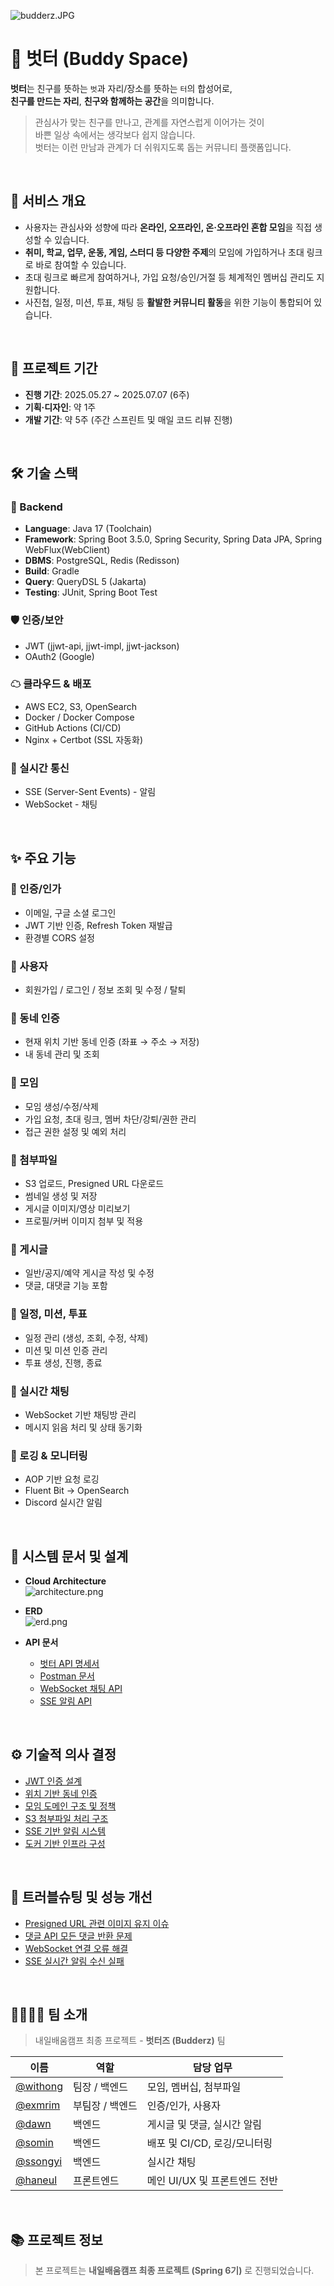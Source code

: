 ![budderz.JPG](docs/images/budderz.JPG)

# 🤝 벗터 (Buddy Space)

**벗터**는 친구를 뜻하는 `벗`과 자리/장소를 뜻하는 `터`의 합성어로,  
**친구를 만드는 자리**, **친구와 함께하는 공간**을 의미합니다.

> 관심사가 맞는 친구를 만나고, 관계를 자연스럽게 이어가는 것이  
> 바쁜 일상 속에서는 생각보다 쉽지 않습니다.  
> 벗터는 이런 만남과 관계가 더 쉬워지도록 돕는 커뮤니티 플랫폼입니다.

<br>

## 📌 서비스 개요

- 사용자는 관심사와 성향에 따라 **온라인, 오프라인, 온·오프라인 혼합 모임**을 직접 생성할 수 있습니다.
- **취미, 학교, 업무, 운동, 게임, 스터디 등 다양한 주제**의 모임에 가입하거나 초대 링크로 바로 참여할 수 있습니다.
- 초대 링크로 빠르게 참여하거나, 가입 요청/승인/거절 등 체계적인 멤버십 관리도 지원합니다.
- 사진첩, 일정, 미션, 투표, 채팅 등 **활발한 커뮤니티 활동**을 위한 기능이 통합되어 있습니다.

<br>

## 🚩 프로젝트 기간

- **진행 기간**: 2025.05.27 ~ 2025.07.07 (6주)
- **기획·디자인**: 약 1주
- **개발 기간**: 약 5주 (주간 스프린트 및 매일 코드 리뷰 진행)

<br>

## 🛠 기술 스택

### 🧱 Backend
- **Language**: Java 17 (Toolchain)
- **Framework**: Spring Boot 3.5.0, Spring Security, Spring Data JPA, Spring WebFlux(WebClient)
- **DBMS**: PostgreSQL, Redis (Redisson)
- **Build**: Gradle
- **Query**: QueryDSL 5 (Jakarta)
- **Testing**: JUnit, Spring Boot Test

### 🛡 인증/보안
- JWT (jjwt-api, jjwt-impl, jjwt-jackson)
- OAuth2 (Google)

### ☁ 클라우드 & 배포
- AWS EC2, S3, OpenSearch
- Docker / Docker Compose
- GitHub Actions (CI/CD)
- Nginx + Certbot (SSL 자동화)

### 🔔 실시간 통신
- SSE (Server-Sent Events) - 알림
- WebSocket - 채팅

<br>

## ✨ 주요 기능

### 🔐 인증/인가
- 이메일, 구글 소셜 로그인
- JWT 기반 인증, Refresh Token 재발급
- 환경별 CORS 설정

### 👤 사용자
- 회원가입 / 로그인 / 정보 조회 및 수정 / 탈퇴

### 🏡 동네 인증
- 현재 위치 기반 동네 인증 (좌표 → 주소 → 저장)
- 내 동네 관리 및 조회

### 👥 모임
- 모임 생성/수정/삭제
- 가입 요청, 초대 링크, 멤버 차단/강퇴/권한 관리
- 접근 권한 설정 및 예외 처리

### 📎 첨부파일
- S3 업로드, Presigned URL 다운로드
- 썸네일 생성 및 저장
- 게시글 이미지/영상 미리보기
- 프로필/커버 이미지 첨부 및 적용

### 📝 게시글
- 일반/공지/예약 게시글 작성 및 수정
- 댓글, 대댓글 기능 포함

### 📆 일정, 미션, 투표
- 일정 관리 (생성, 조회, 수정, 삭제)
- 미션 및 미션 인증 관리
- 투표 생성, 진행, 종료

### 💬 실시간 채팅
- WebSocket 기반 채팅방 관리
- 메시지 읽음 처리 및 상태 동기화

### 📡 로깅 & 모니터링
- AOP 기반 요청 로깅
- Fluent Bit → OpenSearch
- Discord 실시간 알림

<br>

## 🔗 시스템 문서 및 설계

- **Cloud Architecture**  
![architecture.png](docs/images/architecture.png)

- **ERD**  
![erd.png](docs/images/erd.png)

- **API 문서**
    - [벗터 API 명세서](https://team-budderz.github.io/buddy-space-api/)
    - [Postman 문서](https://documenter.getpostman.com/view/43185152/2sB2xEA8Fu)
    - [WebSocket 채팅 API](https://www.notion.so/WebSocket-API-21dd1de91b88801db74be46dd0d6c9af?pvs=21)
    - [SSE 알림 API](https://www.notion.so/SSE-API-21dd1de91b8880e8ae96ff3ed30bd620?pvs=21)

<br>

## ⚙ 기술적 의사 결정

- [JWT 인증 설계](https://www.notion.so/JWT-21d2dc3ef51480abb5beed16ac6b0f32?pvs=21)
- [위치 기반 동네 인증](https://www.notion.so/21d2dc3ef514800a9362d5dd8b6cf2fa?pvs=21)
- [모임 도메인 구조 및 정책](https://www.notion.so/21d2dc3ef514804189fff7e22702fbc2?pvs=21)
- [S3 첨부파일 처리 구조](https://www.notion.so/S3-21d2dc3ef514804daa5bc8dbe67cdff7?pvs=21)
- [SSE 기반 알림 시스템](https://www.notion.so/SSE-Server-Sent-Events-21d2dc3ef5148037833ed6703e144816?pvs=21)
- [도커 기반 인프라 구성](https://www.notion.so/21d2dc3ef51480a9b3adcc8f6e484b94?pvs=21)

<br>

## 🧩 트러블슈팅 및 성능 개선

- [Presigned URL 관련 이미지 유지 이슈](https://www.notion.so/Presigned-URL-21d2dc3ef514806cbbb2d944f1d9fed5?pvs=21)
- [댓글 API 모든 댓글 반환 문제](https://www.notion.so/API-21d2dc3ef514805b8945caf0d9c98716?pvs=21)
- [WebSocket 연결 오류 해결](https://www.notion.so/WebSocket-Connection-Failed-21d2dc3ef514805b8d10ea6f6cab81dc?pvs=21)
- [SSE 실시간 알림 수신 실패](https://www.notion.so/SSE-21d2dc3ef51480968ed0ff88f4dd892a?pvs=21)

<br>

## 👨‍👩‍👧‍👦 팀 소개

> 내일배움캠프 최종 프로젝트 - **벗터즈 (Budderz)** 팀

| 이름                                       | 역할        | 담당 업무               |
|------------------------------------------|-----------|---------------------|
| [@withong](https://github.com/withong)   | 팀장 / 백엔드  | 모임, 멤버십, 첨부파일       |
| [@exmrim](https://github.com/exmrim)     | 부팀장 / 백엔드 | 인증/인가, 사용자          |
| [@dawn](https://github.com/dawn0920)     | 백엔드       | 게시글 및 댓글, 실시간 알림    |
| [@somin](https://github.com/somin-jeong) | 백엔드       | 배포 및 CI/CD, 로깅/모니터링 |
| [@ssongyi](https://github.com/jrl103)    | 백엔드       | 실시간 채팅              |
| [@haneul](https://github.com/haneul02)         | 프론트엔드     | 메인 UI/UX 및 프론트엔드 전반 |

<br>

## 📚 프로젝트 정보

> 본 프로젝트는 **내일배움캠프 최종 프로젝트 (Spring 6기)** 로 진행되었습니다.

